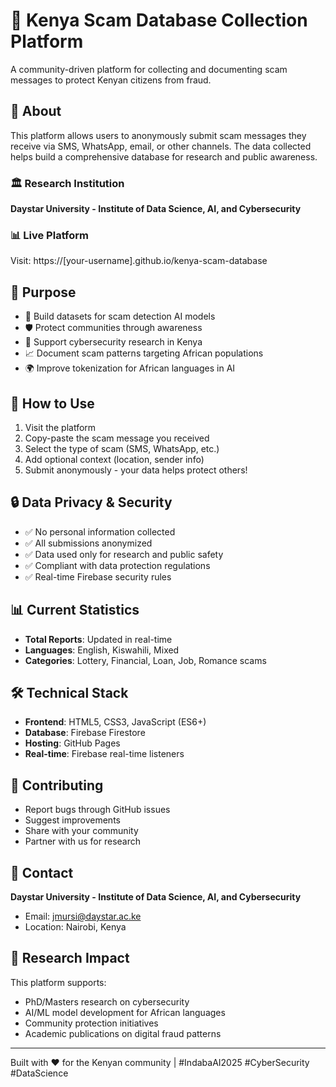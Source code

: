 # 🚨 Kenya Scam Database Collection Platform

A community-driven platform for collecting and documenting scam messages to protect Kenyan citizens from fraud.

## 🎯 About
This platform allows users to anonymously submit scam messages they receive via SMS, WhatsApp, email, or other channels. The data collected helps build a comprehensive database for research and public awareness.

### 🏛️ Research Institution
**Daystar University - Institute of Data Science, AI, and Cybersecurity**

### 📊 Live Platform
Visit: https://[your-username].github.io/kenya-scam-database

## 🎯 Purpose
- 🤖 Build datasets for scam detection AI models
- 🛡️ Protect communities through awareness
- 🔬 Support cybersecurity research in Kenya
- 📈 Document scam patterns targeting African populations
- 🌍 Improve tokenization for African languages in AI

## 🚀 How to Use
1. Visit the platform 
2. Copy-paste the scam message you received
3. Select the type of scam (SMS, WhatsApp, etc.)
4. Add optional context (location, sender info)
5. Submit anonymously - your data helps protect others!

## 🔒 Data Privacy & Security
- ✅ No personal information collected
- ✅ All submissions anonymized
- ✅ Data used only for research and public safety
- ✅ Compliant with data protection regulations
- ✅ Real-time Firebase security rules

## 📊 Current Statistics
- **Total Reports**: Updated in real-time
- **Languages**: English, Kiswahili, Mixed
- **Categories**: Lottery, Financial, Loan, Job, Romance scams

## 🛠️ Technical Stack
- **Frontend**: HTML5, CSS3, JavaScript (ES6+)
- **Database**: Firebase Firestore
- **Hosting**: GitHub Pages
- **Real-time**: Firebase real-time listeners

## 🤝 Contributing
- Report bugs through GitHub issues
- Suggest improvements
- Share with your community
- Partner with us for research

## 📧 Contact
**Daystar University - Institute of Data Science, AI, and Cybersecurity**
- Email: jmursi@daystar.ac.ke
- Location: Nairobi, Kenya

## 🌟 Research Impact
This platform supports:
- PhD/Masters research on cybersecurity
- AI/ML model development for African languages
- Community protection initiatives
- Academic publications on digital fraud patterns

---
Built with ❤️ for the Kenyan community | #IndabaAI2025 #CyberSecurity #DataScience
